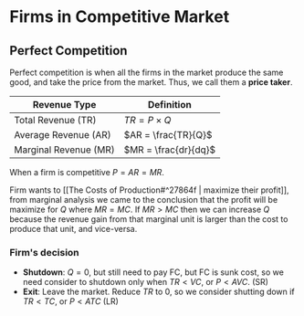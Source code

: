 # Firms in Competitive Market

## Perfect Competition

Perfect competition is when all the firms in the market produce the same good, and take the price from the market. Thus, we call them a **price taker**.

| Revenue Type | Definition |
| -------------| ---------- |
| Total Revenue (TR) | $TR = P \times Q$ |
| Average Revenue (AR) | $AR = \frac{TR}{Q}$ |
| Marginal Revenue (MR) | $MR = \frac{dr}{dq}$ |

When a firm is competitive $P = AR = MR$.

Firm wants to [[The Costs of Production#^27864f | maximize their profit]], from marginal analysis we came to the conclusion that the profit will be maximize for $Q$ where $MR = MC$. If $MR > MC$ then we can increase $Q$ because the revenue gain from that marginal unit is larger than the cost to produce that unit, and vice-versa.

### Firm's decision

- **Shutdown**: $Q=0$, but still need to pay FC, but FC is sunk cost, so we need consider to shutdown only when $TR < VC$, or $P < AVC$. (SR)
- **Exit**: Leave the market. Reduce $TR$ to $0$, so we consider shutting down if $TR < TC$, or $P < ATC$ (LR)